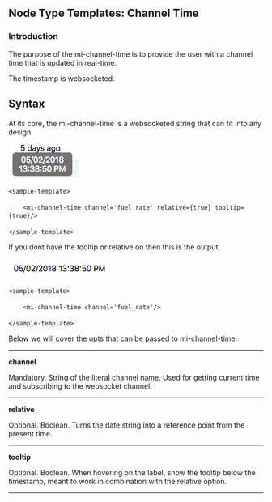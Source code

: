 ## Node Type Templates: Channel Time

### Introduction

The purpose of the mi-channel-time is to provide the user with a channel time that is updated in real-time.

The timestamp is websocketed.

## Syntax


At its core, the mi-channel-time is a websocketed string that can fit into any design.

![alt text](../screenshots/channel-relative-time.png "Channel Time")

```
<sample-template>

    <mi-channel-time channel='fuel_rate' relative={true} tooltip={true}/>

</sample-template>

```

If you dont have the tooltip or relative on then this is the output.

![alt text](../screenshots/channel-time.png "Channel Time")

```
<sample-template>

    <mi-channel-time channel='fuel_rate'/>

</sample-template>

```

Below we will cover the opts that can be passed to mi-channel-time.

---

**channel**

Mandatory. String of the literal channel name. Used for getting current time and subscribing to the websocket channel. 

---

**relative**

Optional. Boolean. Turns the date string into a reference point from the present time.  

---

**tooltip**

Optional. Boolean. When hovering on the label, show the tooltip below the timestamp, meant to work in combination with the relative option. 

---